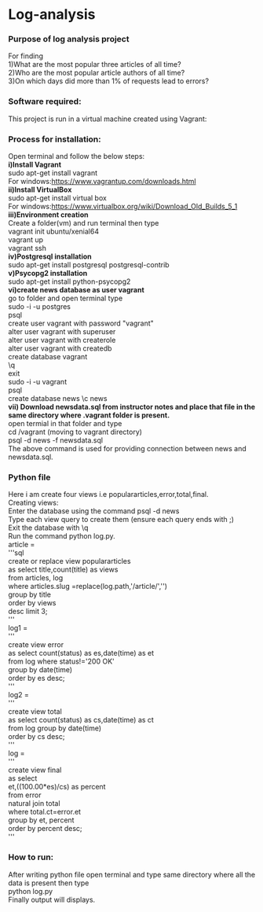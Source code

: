 # Log-analysis                                               
### Purpose of log analysis project
For finding                                                              
1)What are the most popular three articles of all time?                                         
2)Who are the most popular article authors of all time?                                                                     
3)On which days did more than 1% of requests lead to errors?                                                                            
### Software required:                                                                              
This project is run in a virtual machine created using Vagrant:                                                                        
### Process for installation:                                                                                                   
Open terminal and follow the below steps:                                                                                               
**i)Install Vagrant**                                                                                   
    sudo apt-get install vagrant                                                                                                        
    For windows:https://www.vagrantup.com/downloads.html                                                                                
**ii)Install VirtualBox**                                                                                                           
    sudo apt-get install virtual box                                                                                                
    For windows:https://www.virtualbox.org/wiki/Download_Old_Builds_5_1                                                                 
**iii)Environment creation**                                                                                        
 Create a folder(vm) and run terminal then type                                                                                         
    vagrant init ubuntu/xenial64                                                                                            
    vagrant up                                                                                                                          
    vagrant ssh                                                                                                 
**iv)Postgresql installation**                                                                                              
    sudo apt-get install postgresql postgresql-contrib                                                                  
 **v)Psycopg2 installation**                                                                                    
    sudo apt-get install python-psycopg2                                                                                            
 **vi)create news database as user vagrant**                                                                            
    go to folder and open terminal type                                                                                             
    sudo -i -u postgres                                                                                 
    psql                                                                                                            
    create user vagrant with password "vagrant"                                                                                         
    alter user vagrant with superuser                                                                               
    alter user vagrant with createrole                                                                                          
    alter user vagrant with createdb                                                                                                    
    create database vagrant                                                                                                             
    \q                                                                                                                          
    exit                                                                                                                                 
    sudo -i -u vagrant                                                                                              
    psql                   
    create database news
    \c news                                                                                                                            
**vii) Download newsdata.sql from instructor notes and place that file in the same directory where .vagrant folder is present.**        
     open termial in that folder and type                                                                                           
        cd /vagrant  (moving to vagrant directory)                                                                                       
        psql -d news -f newsdata.sql                                                                        
     The above command is used for providing connection between news and newsdata.sql.                                                  
### Python file                                                                                                             
Here i am create four views i.e populararticles,error,total,final.                                                                       
Creating views:                                                                                                             
Enter the database using the command psql -d news                                                                                      
Type each view query to create them (ensure each query ends with ;)                                                                     
Exit the database with \q                                                                                                           
Run the command python log.py.                                                                                                          
article =                                                                                                   
'''sql                                                                                                          
create or replace view populararticles                                                                                                  
as select title,count(title) as views                                                                                                   
from articles, log                                                                                                                      
where articles.slug =replace(log.path,'/article/','')                                                                           
group by title                                                                                                                      
order by views                                                                                                      
desc limit 3;                                                                                                                           
'''                                                                                                     
log1 =                                                                                                              
'''                                                                                                 
create view error                                                                                               
as select count(status) as es,date(time) as et                                                                                      
from log where status!='200 OK'                                                                                         
group by date(time)                                                                                                         
order by es desc;                                                                                                                       
'''                                                                                                                                    
log2 =                                                                              
'''                                                 
create view total                                                                                                               
as select count(status) as cs,date(time) as ct                                                                                  
from log group by date(time)                                                                            
order by cs desc;                                                                                                                    
'''                                                                                 
log =                                                                                                                               
'''                                                                                                             
create view final                                                                                                                    
as select                                                                                                                              
et,((100.00*es)/cs) as percent                                                                                          
from error                                                                                                                          
natural join total                                                                                                                  
where total.ct=error.et                                                                                                         
group by et, percent                                                                                                            
order by percent desc;                                                                                                                   
'''                                                                                                                         
 ### How to run:                                                                                                
  After writing python file open terminal and type same directory where all the data is present then type                               
         python log.py                                                                                                                  
  Finally output will displays.
